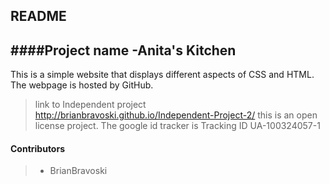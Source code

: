 

**README**
----------------

####Project name -Anita's Kitchen
-----------------------
This is a simple website that displays different aspects of CSS and HTML.
The webpage is hosted by GitHub.
>link to Independent project
http://brianbravoski.github.io/Independent-Project-2/
>this is an open license project.
> The google id tracker is Tracking ID
UA-100324057-1


#### Contributors
>-  BrianBravoski





